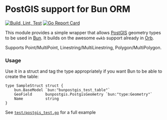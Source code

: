 # PostGIS support for Bun ORM
[![Build, Lint, Test](https://github.com/tingold/bunpostgis/actions/workflows/go.yml/badge.svg)](https://github.com/tingold/bunpostgis/actions/workflows/go.yml)  [![Go Report Card](https://goreportcard.com/badge/github.com/tingold/bunpostgis/pkg)](https://goreportcard.com/report/github.com/tingold/bunpostgis/pkg)

This module provides a simple wrapper that allows [PostGIS](https://postgis.net/) geometry types to be used in [Bun](https://bun.uptrace.dev/).
It builds on the awesome `ewkb` support already in [Orb](https://github.com/paulmach/orb). 

Supports Point/MultiPoint, Linestring/MultiLinestring, Polygon/MultiPolygon.

### Usage

Use it in a struct and tag the type appropriately if you want Bun to be able to create the table:

```
type SampleStruct struct {
	bun.BaseModel `bun:"bunpostgis_test_table"`
	GeoField      bunpostgis.PostgisGeometry `bun:"type:Geometry"`
	Name          string
}
```

See [`test/postgis_test.go`](test/postgis_test.go) for a full example 
